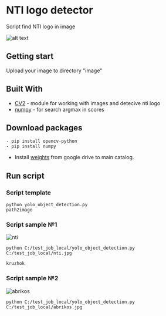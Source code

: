 # NTI logo detector
Script find NTI logo in image

![alt text](https://sun9-49.userapi.com/C8H9px3ownzw2l4RsejGveeLn31xvnOlEgWZyw/BODYUUYme9o.jpg)
## Getting start
Upload your image to directory "image"
## Built With
- [CV2](https://opencv.org/) - module for working with images and detecive nti logo 
- [numpy](https://numpy.org/) - for search argmax in scores
## Download packages
```
- pip install opencv-python
- pip install numpy
```
- Install [weights](https://drive.google.com/file/d/1-9ZQNPWj2M77_1EQ3HlFuuczX_8kXj-7/view?usp=sharing) from google drive to main catalog.
## Run script
### Script template
```
python yolo_object_detection.py
path2image
```

### Script sample №1 
![nti](https://github.com/denchicez/test_job_local/blob/main/image/nti.jpg?raw=true)
```
python C:/test_job_local/yolo_object_detection.py 
C:/test_job_local/nti.jpg
```

```
kruzhok
```

### Script sample №2 

![abrikos](https://foodandmood.com.ua/i/70/83/24/708324/image_main/dbb370837d641548ac7701a36adb5029-quality_75Xresize_crop_1Xallow_enlarge_0Xw_740Xh_493.jpg)
```
python C:/test_job_local/yolo_object_detection.py 
C:/test_job_local/abrikos.jpg
```

```
 
```

